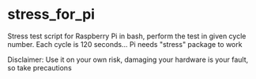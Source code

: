 # stress_for_pi
Stress test script for Raspberry Pi in bash, perform the test in given cycle number. Each cycle is 120 seconds...
Pi needs "stress" package to work

Disclaimer: Use it on your own risk, damaging your hardware is your fault, so take precautions 
